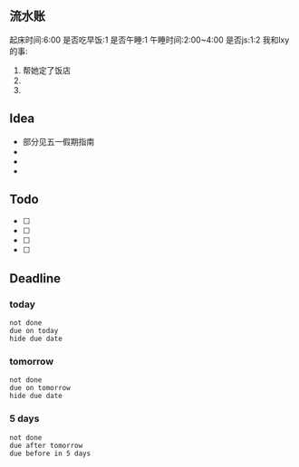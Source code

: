 ## 流水账
起床时间:6:00
是否吃早饭:1
是否午睡:1
午睡时间:2:00~4:00
是否js:1:2
我和lxy的事: 
1. 帮她定了饭店
2. 
3. 

## Idea
- 部分见五一假期指南
- 
- 
- 

## Todo
- [ ] 
- [ ] 
- [ ] 
- [ ] 

## Deadline
### today
```tasks
not done
due on today
hide due date
```
### tomorrow
```tasks
not done
due on tomorrow
hide due date
```
### 5 days
```tasks
not done
due after tomorrow
due before in 5 days
```
